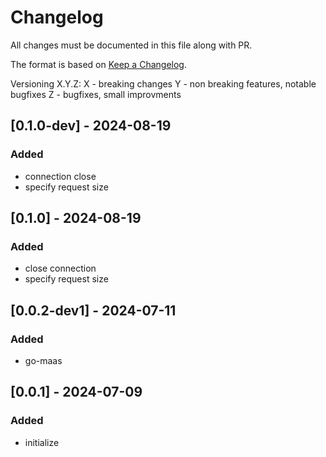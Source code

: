 # Changelog

All changes must be documented in this file along with PR.

The format is based on [Keep a Changelog](https://keepachangelog.com/en/1.0.0/).

Versioning  X.Y.Z:
 X - breaking changes
 Y - non breaking features, notable bugfixes
 Z - bugfixes, small improvments

## [0.1.0-dev] - 2024-08-19
### Added
- connection close
- specify request size

## [0.1.0] - 2024-08-19
### Added
- close connection
- specify request size

## [0.0.2-dev1] - 2024-07-11
### Added
- go-maas

## [0.0.1] - 2024-07-09
### Added
- initialize
